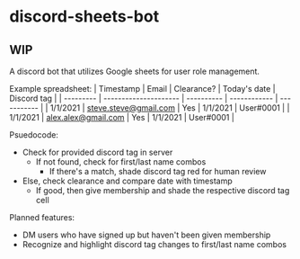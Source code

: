 # discord-sheets-bot

## WIP

A discord bot that utilizes Google sheets for user role management.

Example spreadsheet:
| Timestamp | Email                 | Clearance? | Today's date | Discord tag |
| --------- | --------------------- | ---------- | ------------ | ----------- |
| 1/1/2021  | steve.steve@gmail.com | Yes        | 1/1/2021     | User#0001   |
| 1/1/2021  | alex.alex@gmail.com   | Yes        | 1/1/2021     | User#0001   |

Psuedocode:
- Check for provided discord tag in server
  - If not found, check for first/last name combos
    - If there's a match, shade discord tag red for human review
- Else, check clearance and compare date with timestamp
    - If good, then give membership and shade the respective discord tag cell

Planned features:
- DM users who have signed up but haven't been given membership
- Recognize and highlight discord tag changes to first/last name combos

